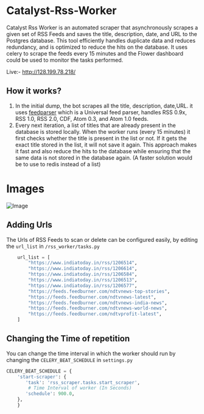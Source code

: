 # Catalyst-Rss-Worker

Catalyst Rss Worker is an automated scraper that asynchronously scrapes a given set of RSS Feeds and saves the title, description, date, and URL to the Postgres database. This tool efficiently handles duplicate data and reduces redundancy, and is optimized to reduce the hits on the database. It uses celery to scrape the feeds every 15 minutes and the Flower dashboard could be used to monitor the tasks performed.

Live:- http://128.199.78.218/ 

## How it works?
1. In the initial dump, the bot scrapes all the title, description, date,URL. it uses [feedparser](https://pypi.org/project/feedparser/) which is a Universal feed parser, handles RSS 0.9x, RSS 1.0, RSS 2.0, CDF, Atom 0.3, and Atom 1.0 feeds.
2. Every next iteration, a list of titles that are already present in the database is stored locally. When the worker runs (every 15 minutes) it first checks whether the title is present in the list or not. If it gets the exact title stored in the list, it will not save it again. This approach makes it fast and also reduce the hits to the database while ensuring that the same data is not stored in the database again. (A faster solution would be to use to redis instead of a list)

# Images
![Image](https://drive.google.com/open?id=1fybxtfJTGkhD7vEA6LVec28Mc8gIfDb3)

## Adding Urls

The Urls of RSS Feeds to scan or delete can be configured easily, by editing the 
`url_list` in `/rss_worker/tasks.py` 

```python
    url_list = [
        "https://www.indiatoday.in/rss/1206514",
        "https://www.indiatoday.in/rss/1206614",
        "https://www.indiatoday.in/rss/1206584",
        "https://www.indiatoday.in/rss/1206513",
        "https://www.indiatoday.in/rss/1206577",
        "https://feeds.feedburner.com/ndtvnews-top-stories",
        "https://feeds.feedburner.com/ndtvnews-latest",
        "https://feeds.feedburner.com/ndtvnews-india-news", 
        "https://feeds.feedburner.com/ndtvnews-world-news",
        "https://feeds.feedburner.com/ndtvprofit-latest",
    ]

```
## Changing the Time of repetition
You can change the time interval in which the worker should run by changing the `CELERY_BEAT_SCHEDULE` in `settings.py`
```python
CELERY_BEAT_SCHEDULE = {
    'start-scraper': {
       'task': 'rss_scraper.tasks.start_scraper',
        # Time Interval of worker (In Seconds)
       'schedule': 900.0,
    },
    }

```


